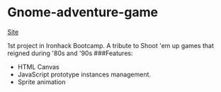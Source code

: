 # Gnome-adventure-game
[Site](https://muflonex.github.io/Gnome-adventure-game/)

1st project in Ironhack Bootcamp. 
A tribute to Shoot 'em up games that reigned during '80s and '90s
###Features:
- HTML Canvas
- JavaScript prototype instances management. 
- Sprite animation

